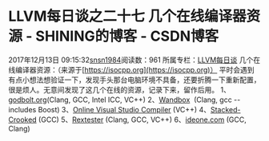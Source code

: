 # LLVM每日谈之二十七  几个在线编译器资源 - SHINING的博客 - CSDN博客
2017年12月13日 09:15:32[snsn1984](https://me.csdn.net/snsn1984)阅读数：961
所属专栏：[LLVM每日谈](https://blog.csdn.net/column/details/llvm-study.html)
几个在线编译器资源：（来源于[https://isocpp.org](https://isocpp.org)）
平时会遇到有点小想法想验证一下，发现手头那台电脑环境不具备，还要折腾一下重新配置，很是烦人。无意间发现了这几个在线的资源，记录下来，留作后用。
1、[godbolt.org](http://godbolt.org)(Clang, GCC, Intel ICC, VC++)
2、[Wandbox](http://melpon.org/wandbox/)  (Clang, gcc -- includes Boost)
3、[Online Visual Studio Compiler](http://webcompiler.cloudapp.net/) (VC++)
4、[Stacked-Crooked](http://stacked-crooked.com/) (GCC)
5、[Rextester](http://rextester.com/runcode) (Clang, GCC, VC++)
6、[ideone.com](http://ideone.com/) (GCC, Clang)
